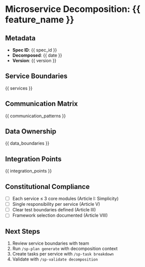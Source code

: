 # Microservice Decomposition: {{ feature_name }}

## Metadata
- **Spec ID**: {{ spec_id }}
- **Decomposed**: {{ date }}
- **Version**: {{ version }}

## Service Boundaries

{{ services }}

## Communication Matrix

{{ communication_patterns }}

## Data Ownership

{{ data_boundaries }}

## Integration Points

{{ integration_points }}

## Constitutional Compliance
- [ ] Each service ≤ 3 core modules (Article I: Simplicity)
- [ ] Single responsibility per service (Article V)
- [ ] Clear test boundaries defined (Article III)
- [ ] Framework selection documented (Article VIII)

## Next Steps
1. Review service boundaries with team
2. Run `/sp-plan generate` with decomposition context
3. Create tasks per service with `/sp-task breakdown`
4. Validate with `/sp-validate decomposition`